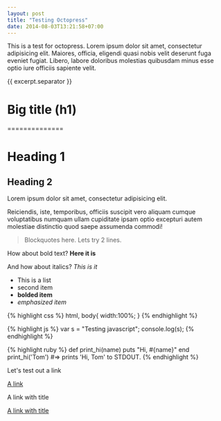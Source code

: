 ```yaml
---
layout: post
title: "Testing Octopress"
date: 2014-08-03T13:21:58+07:00
---
```


This is a test for octopress.
Lorem ipsum dolor sit amet, consectetur adipisicing elit. Maiores, officia, eligendi quasi nobis velit deserunt fuga eveniet fugiat. Libero, labore doloribus molestias quibusdam minus esse optio iure officiis sapiente velit.

{{ excerpt.separator }}

# Big title (h1)
==============

# Heading 1 #

## Heading 2 ##

Lorem ipsum dolor sit amet, consectetur adipisicing elit.

 Reiciendis, iste, temporibus, officiis suscipit vero aliquam cumque voluptatibus numquam ullam cupiditate ipsam optio excepturi autem molestiae distinctio quod saepe assumenda commodi!

> Blockquotes here.
> Lets try 2 lines.

How about bold text? **Here it is**

And how about italics? _This is it_


* This is a list
* second item
* **bolded item**
* _emphasized item_



{% highlight css %}
html, body{
	width:100%;	
}
{% endhighlight %}


{% highlight js %}
var s = "Testing javascript";
console.log(s);
{% endhighlight %}


{% highlight ruby %}
def print_hi(name)
  puts "Hi, #{name}"
end
print_hi('Tom')
#=> prints 'Hi, Tom' to STDOUT.
{% endhighlight %}

Let's test out a link

[A link](http://google.com)

A link with title

[A link with title](http://google.com "This is google website")